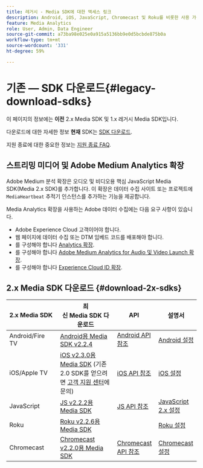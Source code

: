 ```yaml
---
title: 레거시 - Media SDK에 대한 액세스 링크
description: Android, iOS, JavaScript, Chromecast 및 Roku를 비롯한 사용 가능한 플랫폼에 대한 이전 SDK 다운로드 링크입니다.
feature: Media Analytics
role: User, Admin, Data Engineer
source-git-commit: a73ba98e025e0a915a5136bb9e0d5bcbde875b0a
workflow-type: tm+mt
source-wordcount: '331'
ht-degree: 59%

---
```



# 기존 — SDK 다운로드{#legacy-download-sdks}

이 페이지의 정보에는 **이전**  2.x Media SDK 및 1.x 레거시 Media SDK입니다.

다운로드에 대한 자세한 정보 **현재** SDK는 [SDK 다운로드](/help/getting-started/download-sdks.md).

지원 종료에 대한 중요한 정보는 [지원 종료 FAQ](/help/additional-resources/end-of-support-faqs.md).

## 스트리밍 미디어 및 Adobe Medium Analytics 확장

Adobe Medium 분석 확장은 오디오 및 비디오용 핵심 JavaScript Media SDK(Media 2.x SDK)를 추가합니다. 이 확장은 데이터 수집 사이트 또는 프로젝트에 `MediaHeartbeat` 추적기 인스턴스를 추가하는 기능을 제공합니다.

Media Analytics 확장을 사용하는 Adobe 데이터 수집에는 다음 요구 사항이 있습니다.
* Adobe Experience Cloud 고객이어야 합니다.
* 웹 페이지에 데이터 수집 또는 DTM 임베드 코드를 배포해야 합니다.
* 를 구성해야 합니다 [Analytics 확장](https://experienceleague.adobe.com/docs/experience-platform/tags/extensions/adobe/analytics/overview.html).
* 를 구성해야 합니다 [Adobe Medium Analytics for Audio 및 Video Launch 확장](https://aep-sdks.gitbook.io/docs/using-mobile-extensions/adobe-media-analytics).
* 를 구성해야 합니다 [Experience Cloud ID 확장](https://experienceleague.adobe.com/docs/experience-platform/tags/extensions/adobe/id-service/overview.html).

## 2.x Media SDK 다운로드 {#download-2x-sdks}

| 2.x Media SDK  | 최신 Media SDK 다운로드 |  API   |  설명서  |
| --- | --- | --- | --- |
| Android/Fire TV | [Android용 Media SDK v2.2.4](https://github.com/Adobe-Marketing-Cloud/media-sdks/releases/tag/android-v2.2.4) | [Android API 참조](https://adobe-marketing-cloud.github.io/media-sdks/reference/android/) | [Android 설정](/help/legacy/media-sdk/setup/set-up-android.md) |
| iOS/Apple TV | [iOS v2.3.0용 Media SDK](https://github.com/Adobe-Marketing-Cloud/media-sdks/releases/tag/ios-v2.3.0) (기존 2.0 SDK를 얻으려면 [고객 지원 센터](https://helpx.adobe.com/kr/marketing-cloud/contact-support.html)에 문의) | [iOS API 참조](https://adobe-marketing-cloud.github.io/media-sdks/reference/ios/) | [iOS 설정](/help/legacy/media-sdk/setup/set-up-ios.md) |
| JavaScript | [JS v2.2.2용 Media SDK](https://github.com/Adobe-Marketing-Cloud/media-sdks/releases/tag/js-v2.2.2) | [JS API 참조](https://adobe-marketing-cloud.github.io/media-sdks/reference/javascript/) | [JavaScript 2.x 설정](/help/legacy/media-sdk/setup/setup-javascript/set-up-js-2.md) |
| Roku | [Roku v2.2.6용 Media SDK](https://github.com/Adobe-Marketing-Cloud/media-sdks/releases/tag/roku-v2.2.6) |  | [Roku 설정](/help/implementation/media-sdk/setup/set-up-roku.md) |
| Chromecast | [Chromecast v2.2.0용 Media SDK](https://github.com/Adobe-Marketing-Cloud/media-sdks/releases/tag/chromecast-v2.2.0) | [Chromecast API 참조](https://adobe-marketing-cloud.github.io/media-sdks/reference/chromecast/) | [Chromecast 설정](/help/implementation/media-sdk/setup/set-up-chromecast.md) |
